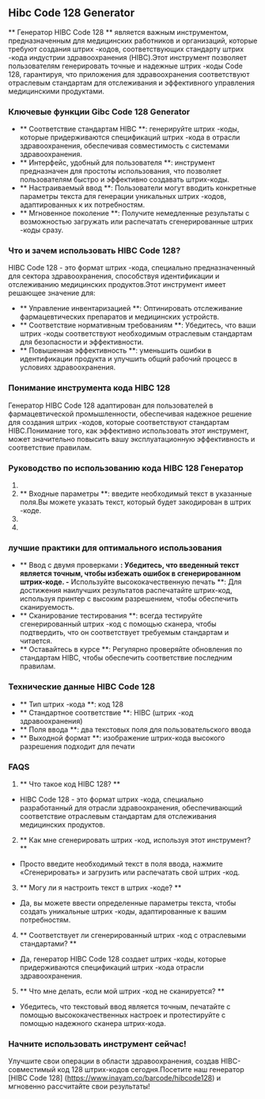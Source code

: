 ## Hibc Code 128 Generator

** Генератор HIBC Code 128 ** является важным инструментом, предназначенным для медицинских работников и организаций, которые требуют создания штрих -кодов, соответствующих стандарту штрих -кода индустрии здравоохранения (HIBC).Этот инструмент позволяет пользователям генерировать точные и надежные штрих -коды Code 128, гарантируя, что приложения для здравоохранения соответствуют отраслевым стандартам для отслеживания и эффективного управления медицинскими продуктами.

### Ключевые функции Gibc Code 128 Generator

- ** Соответствие стандартам HIBC **: генерируйте штрих -коды, которые придерживаются спецификаций штрих -кода в отрасли здравоохранения, обеспечивая совместимость с системами здравоохранения.
- ** Интерфейс, удобный для пользователя **: инструмент предназначен для простоты использования, что позволяет пользователям быстро и эффективно создавать штрих-коды.
- ** Настраиваемый ввод **: Пользователи могут вводить конкретные параметры текста для генерации уникальных штрих -кодов, адаптированных к их потребностям.
- ** Мгновенное поколение **: Получите немедленные результаты с возможностью загружать или распечатать сгенерированные штрих -коды сразу.

### Что и зачем использовать HIBC Code 128?

HIBC Code 128 - это формат штрих -кода, специально предназначенный для сектора здравоохранения, способствуя идентификации и отслеживанию медицинских продуктов.Этот инструмент имеет решающее значение для:

- ** Управление инвентаризацией **: Оптинировать отслеживание фармацевтических препаратов и медицинских устройств.
- ** Соответствие нормативным требованиям **: Убедитесь, что ваши штрих -коды соответствуют необходимым отраслевым стандартам для безопасности и эффективности.
- ** Повышенная эффективность **: уменьшить ошибки в идентификации продукта и улучшить общий рабочий процесс в условиях здравоохранения.

### Понимание инструмента кода HIBC 128

Генератор HIBC Code 128 адаптирован для пользователей в фармацевтической промышленности, обеспечивая надежное решение для создания штрих -кодов, которые соответствуют стандартам HIBC.Понимание того, как эффективно использовать этот инструмент, может значительно повысить вашу эксплуатационную эффективность и соответствие правилам.

### Руководство по использованию кода HIBC 128 Генератор

1.
2. ** Входные параметры **: введите необходимый текст в указанные поля.Вы можете указать текст, который будет закодирован в штрих -коде.
3.
4.

### лучшие практики для оптимального использования

- ** Ввод с двумя проверками **: Убедитесь, что введенный текст является точным, чтобы избежать ошибок в сгенерированном штрих-коде.
-** Используйте высококачественную печать **: Для достижения наилучших результатов распечатайте штрих-код, используя принтер с высоким разрешением, чтобы обеспечить сканируемость.
- ** Сканирование тестирования **: всегда тестируйте сгенерированный штрих -код с помощью сканера, чтобы подтвердить, что он соответствует требуемым стандартам и читается.
- ** Оставайтесь в курсе **: Регулярно проверяйте обновления по стандартам HIBC, чтобы обеспечить соответствие последним правилам.

### Технические данные HIBC Code 128

- ** Тип штрих -кода **: код 128
- ** Стандартное соответствие **: HIBC (штрих -код здравоохранения)
- ** Поля ввода **: два текстовых поля для пользовательского ввода
- ** Выходной формат **: изображение штрих-кода высокого разрешения подходит для печати

### FAQS

1. ** Что такое код HIBC 128? **
- HIBC Code 128 - это формат штрих -кода, специально разработанный для отрасли здравоохранения, обеспечивающий соответствие отраслевым стандартам для отслеживания медицинских продуктов.

2. ** Как мне сгенерировать штрих -код, используя этот инструмент? **
- Просто введите необходимый текст в поля ввода, нажмите «Сгенерировать» и загрузить или распечатать свой штрих -код.

3. ** Могу ли я настроить текст в штрих -коде? **
- Да, вы можете ввести определенные параметры текста, чтобы создать уникальные штрих -коды, адаптированные к вашим потребностям.

4. ** Соответствует ли сгенерированный штрих -код с отраслевыми стандартами? **
- Да, генератор HIBC Code 128 создает штрих -коды, которые придерживаются спецификаций штрих -кода отрасли здравоохранения.

5. ** Что мне делать, если мой штрих -код не сканируется? **
- Убедитесь, что текстовый ввод является точным, печатайте с помощью высококачественных настроек и протестируйте с помощью надежного сканера штрих-кода.

### Начните использовать инструмент сейчас!

Улучшите свои операции в области здравоохранения, создав HIBC-совместимый код 128 штрих-кодов сегодня.Посетите наш генератор [HIBC Code 128] (https://www.inayam.co/barcode/hibcode128) и мгновенно рассчитайте свои результаты!